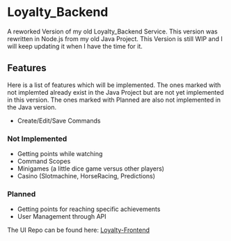 # Loyalty_Backend

A reworked Version of my old Loyalty_Backend Service. This version was rewritten in Node.js from my old Java Project.
This Version is still WIP and I will keep updating it when I have the time for it.

## Features
Here is a list of features which will be implemented. The ones marked with not implemted already exist in the Java Project but are not yet implemented in this version.
The ones marked with Planned are also not implemented in the Java version.

- Create/Edit/Save Commands

### Not Implemented
- Getting points while watching 
- Command Scopes
- Minigames (a little dice game versus other players)
- Casino (Slotmachine, HorseRacing, Predictions)

### Planned
- Getting points for reaching specific achievements
- User Management through API


The UI Repo can be found here: [Loyalty-Frontend](https://github.com/Borsche/Loyalty_Frontend)
